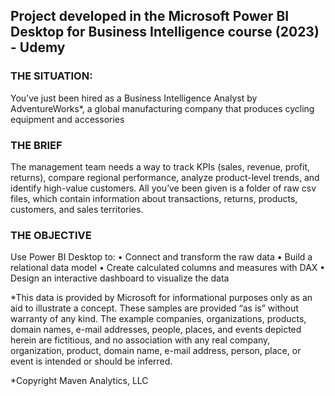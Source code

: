 ## Project developed in the Microsoft Power BI Desktop for Business Intelligence course (2023) - Udemy


### THE SITUATION: 
You’ve just been hired as a Business Intelligence Analyst by AdventureWorks*, a global manufacturing company that produces cycling equipment and accessories

### THE BRIEF
The management team needs a way to track KPIs (sales, revenue, profit, returns), compare regional performance, analyze product-level trends, and identify high-value customers.
All you’ve been given is a folder of raw csv files, which contain information about transactions, returns, products, customers, and sales territories.

### THE OBJECTIVE
Use Power BI Desktop to:
• Connect and transform the raw data
• Build a relational data model
• Create calculated columns and measures with DAX
• Design an interactive dashboard to visualize the data


*This data is provided by Microsoft for informational purposes only as an aid to illustrate a concept. These samples are provided “as is” without warranty of any kind. The example companies, organizations, products, domain names, e-mail addresses, people, places, and events depicted herein are fictitious, and no association with any real company, organization, product, domain name, e-mail address, person, place, or event is intended or should be inferred.


*Copyright Maven Analytics, LLC
